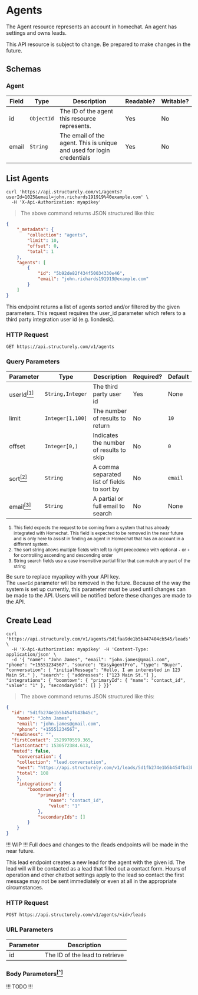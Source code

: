 # Agents

The Agent resource represents an account in homechat. An agent has settings and owns leads.

<aside class="warning">
This API resource is subject to change. Be prepared to make changes in the future.
</aside>

## Schemas

### Agent

Field | Type | Description | Readable? | Writable?
----- | ---- | ----------- | --------- | ---------
id | `ObjectId` | The ID of the agent this resource represents. | Yes | No
email | `String` | The email of the agent. This is unique and used for login credentials | Yes | No

## List Agents
```shell
curl 'https://api.structurely.com/v1/agents?userId=1025&email=john.richards191919%40example.com' \
  -H 'X-Api-Authorization: myapikey'
```

> The above command returns JSON structured like this:

```json
{
    "_metadata": {
        "collection": "agents",
        "limit": 10,
        "offset": 0,
        "total": 1
    },
    "agents": [
        {
            "id": "5b92de82f434f50034330e46",
            "email": "john.richards191919@example.com"
        }
    ]
}
```

This endpoint returns a list of agents sorted and/or filtered by the given parameters. This request requires the user_id parameter which refers to a third party integration user id (e.g. liondesk).

### HTTP Request

`GET https://api.structurely.com/v1/agents`

### Query Parameters

Parameter | Type | Description | Required? | Default
--------- | ---- | ----------- | --------- | -------
userId[<sup>[1]</sup>](#list-agents-note-1) | `String,Integer` | The third party user id | Yes | None
limit | `Integer[1,100]` | The number of results to return | No | `10`
offset | `Integer[0,)` | Indicates the number of results to skip | No | `0`
sort[<sup>[2]</sup>](#list-agents-note-2) | `String` | A comma separated list of fields to sort by | No | `email`
email[<sup>[3]</sup>](#list-agents-note-3) | `String` | A partial or full email to search | No | None

<ol style="font-size: 12px">
  <li id="list-agents-note-1">This field expects the request to be coming from a system that has already integrated with Homechat. This field is expected to be removed in the near future and is only here to assist in finding an agent in Homechat that has an account in a different system.</li>
  <li id="list-agents-note-2">The sort string allows multiple fields with left to right precedence with optional <code>-</code> or <code>+</code> for controlling ascending and descending order</li>
  <li id="list-agents-note-3">String search fields use a case insensitive partial filter that can match any part of the string</li>
</ol>

<aside class="notice">
Be sure to replace myapikey with your API key.
</aside>

<aside class="warning">
The <code>userId</code> parameter will be removed in the future. Because of the way the system is set up currently, this parameter must be used until changes can be made to the API. Users will be notified before these changes are made to the API.
</aside>

## Create Lead

```shell
curl 'https://api.structurely.com/v1/agents/5d1faa9de1b5b447404cb545/leads' \
  -H 'X-Api-Authorization: myapikey' -H 'Content-Type: application/json' \
  -d '{ "name": "John James", "email": "john.james@gmail.com", "phone": "+15551234567", "source": "EasyAgentPro", "type": "Buyer", "conversation": { "initialMessage": "Hello, I am interested in 123 Main St." }, "search": { "addresses": ["123 Main St."] }, "integrations": { "boomtown": { "primaryId": { "name": "contact_id", "value": "1" }, "secondaryIds": [] } }}'
```

> The above command returns JSON structured like this:

```json
{
  "id": "5d1fb274e1b5b454fb43b45c",
	"name": "John James",
	"email": "john.james@gmail.com",
	"phone": "+15551234567",
  "readiness": "",
  "firstContact": 1529970559.365,
  "lastContact": 1530572384.613,
  "muted": false,
	"conversation": {
    "collection": "lead.conversation",
    "next": "https://api.structurely.com/v1/leads/5d1fb274e1b5b454fb43b45c/conversation",
    "total": 108
	},
	"integrations": {
		"boomtown": {
			"primaryId": {
				"name": "contact_id",
				"value": "1"
			},
			"secondaryIds": []
		}
	}
}
```

!!! WIP !!!
Full docs and changes to the /leads endpoints will be made in the near future.

This lead endpoint creates a new lead for the agent with the given id. The lead will will be contacted as a lead that filled out a contact form. Hours of operation and other chatbot settings apply to the lead so contact the first message may not be sent immediately or even at all in the appropriate circumstances.

### HTTP Request

`POST https://api.structurely.com/v1/agents/<id>/leads`

### URL Parameters

Parameter | Description
--------- | -----------
id | The ID of the lead to retrieve

### Body Parameters[<sup>[^]</sup>](#leads-schemas-lead)

!!! TODO !!!
